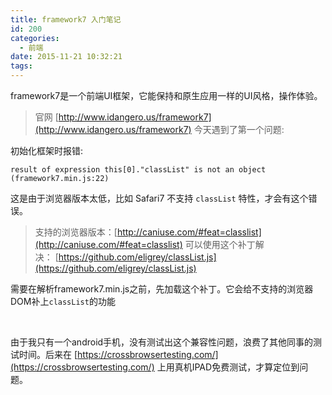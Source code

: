 ```yaml
---
title: framework7 入门笔记
id: 200
categories:
  - 前端
date: 2015-11-21 10:32:21
tags:
---
```


framework7是一个前端UI框架，它能保持和原生应用一样的UI风格，操作体验。
> 官网 [http://www.idangero.us/framework7](http://www.idangero.us/framework7)
今天遇到了第一个问题:

初始化框架时报错:
```
result of expression this[0]."classList" is not an object  (framework7.min.js:22)
```
这是由于浏览器版本太低，比如 Safari7 不支持 `classList` 特性，才会有这个错误。
> 支持的浏览器版本：[http://caniuse.com/#feat=classlist](http://caniuse.com/#feat=classlist)
可以使用这个补丁解决： [https://github.com/eligrey/classList.js](https://github.com/eligrey/classList.js)

需要在解析framework7.min.js之前，先加载这个补丁。它会给不支持的浏览器DOM补上`classList`的功能

&nbsp;

由于我只有一个android手机，没有测试出这个兼容性问题，浪费了其他同事的测试时间。后来在 [https://crossbrowsertesting.com/](https://crossbrowsertesting.com/) 上用真机IPAD免费测试，才算定位到问题。

&nbsp;